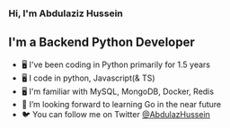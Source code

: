 ### Hi, I'm Abdulaziz Hussein
## I'm a Backend Python Developer

- 🖥️ I've been coding in Python primarily for 1.5 years
- 🖥️ I code in python, Javascript(& TS)
- 🖥️ I'm familiar with MySQL, MongoDB, Docker, Redis
- 🦀 I’m looking forward to learning Go in the near future
- 🐦 You can follow me on Twitter [@AbdulazHussein](https://twitter.com/Husabdul001)
